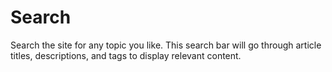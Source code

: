 # Search
Search the site for any topic you like. This search bar will go through article titles, descriptions, and tags to display relevant content.